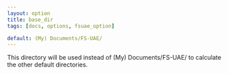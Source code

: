 ```yaml
---
layout: option
title: base_dir
tags: [docs, options, fsuae_option]

default: (My) Documents/FS-UAE/
---
```


This directory will be used instead of (My) Documents/FS-UAE/ to calculate
the other default directories.
